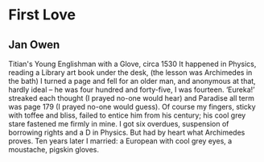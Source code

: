 # First Love
## Jan Owen
Titian's Young Englishman with a Glove, circa 1530
It happened in Physics,
reading a Library art book under the desk,
(the lesson was Archimedes in the bath)
I turned a page and fell
for an older man, and anonymous at that,
hardly ideal –
he was four hundred and forty-five,
I was fourteen.
‘Eureka!’ streaked each thought
(I prayed no-one would hear)
and Paradise all term
was page 179
(I prayed no-one would guess).
Of course
my fingers, sticky with toffee and bliss,
failed to entice him from his century;
his cool grey stare
fastened me firmly in mine.
I got six overdues,
suspension of borrowing rights
and a D in Physics.
But had by heart what Archimedes proves.
Ten years later I married:
a European with cool grey eyes,
a moustache,
pigskin gloves.